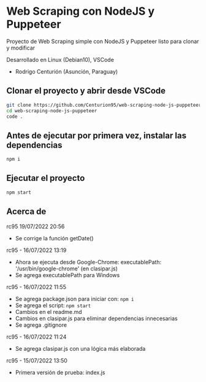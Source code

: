 # Web Scraping con NodeJS y Puppeteer
Proyecto de Web Scraping simple con NodeJS y Puppeteer listo para clonar y modificar

Desarrollado en Linux (Debian10), VSCode

- Rodrigo Centurión
(Asunción, Paraguay)

## Clonar el proyecto y abrir desde VSCode
```sh
git clone https://github.com/Centurion95/web-scraping-node-js-puppeteer.git
cd web-scraping-node-js-puppeteer
code .
```

## Antes de ejecutar por primera vez, instalar las dependencias
```sh
npm i
```

## Ejecutar el proyecto
```sh
npm start
```


## Acerca de
rc95 19/07/2022 20:56
- Se corrige la función getDate()

rc95 - 16/07/2022 13:19
- Ahora se ejecuta desde Google-Chrome: executablePath: '/usr/bin/google-chrome' (en clasipar.js)
- Se agrega executablePath para Windows

rc95 - 16/07/2022 11:55
- Se agrega package.json para iniciar con: `npm i`
- Se agrega el script: `npm start`
- Cambios en el readme.md
- Cambios en clasipar.js para eliminar dependencias innecesarias
- Se agrega .gitignore

rc95 - 16/07/2022 11:24
- Se agrega clasipar.js con una lógica más elaborada 

rc95 - 15/07/2022 13:50
- Primera versión de prueba: index.js